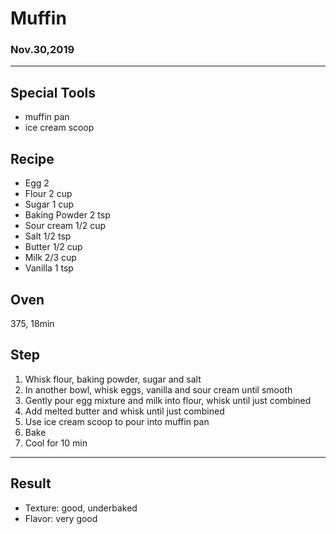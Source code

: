 # Muffin

### Nov.30,2019

---
## Special Tools

- muffin pan
- ice cream scoop

## Recipe

- Egg 2
- Flour 2 cup
- Sugar 1 cup
- Baking Powder 2 tsp
- Sour cream 1/2 cup
- Salt 1/2 tsp
- Butter 1/2 cup
- Milk 2/3 cup
- Vanilla 1 tsp

## Oven
375, 18min

## Step
1. Whisk flour, baking powder, sugar and salt
2. In another bowl, whisk eggs, vanilla and sour cream until smooth
3. Gently pour egg mixture and milk into flour, whisk until just combined
4. Add melted butter and whisk until just combined
5. Use ice cream scoop to pour into muffin pan
6. Bake
7. Cool for 10 min


---
## Result
- Texture: good, underbaked
- Flavor: very good